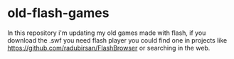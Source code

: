 # old-flash-games
In this repository i'm updating my old games made with flash, if you download the .swf you need flash player you could find one in projects like https://github.com/radubirsan/FlashBrowser or searching in the web.
